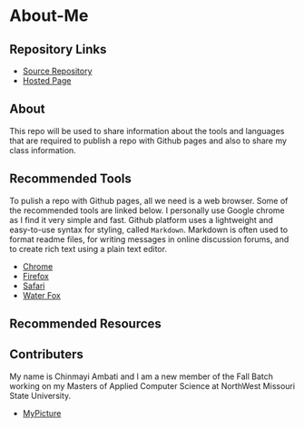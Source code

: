 # About-Me

## Repository Links
- [Source Repository](https://github.com/Chinmayi98/about-me)
- [Hosted Page](https://chinmayi98.github.io/about-me/)

## About
This repo will be used to share information about the tools and languages that are required to publish a repo with Github pages and also to share my class information.

## Recommended Tools
To pulish a repo with Github pages, all we need is a web browser. Some of the recommended tools are linked below. I personally use Google chrome as I find it very simple and fast. Github platform uses a lightweight and easy-to-use syntax for styling, called ```Markdown```.
Markdown is often used to format readme files, for writing messages in online discussion forums, and to create rich text using a plain text editor.

- [Chrome](https://www.google.com/chrome/)
- [Firefox](https://www.mozilla.org/en-US/firefox/)
- [Safari](https://www.apple.com/safari/)
- [Water Fox](https://www.waterfox.net/)

## Recommended Resources




## Contributers
My name is Chinmayi Ambati and I am a new member of the Fall Batch working on my Masters of Applied Computer Science at NorthWest Missouri State University. 
- [MyPicture](https://github.com/Chinmayi98/about-me/blob/master/DA8A6558.JPG)